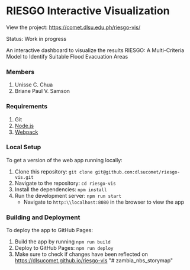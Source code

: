 # RIESGO Interactive Visualization

View the project: https://comet.dlsu.edu.ph/riesgo-vis/

Status: Work in progress

An interactive dashboard to visualize the results RIESGO: A Multi-Criteria Model to Identify Suitable Flood Evacuation Areas

### Members
1. Unisse C. Chua
2. Briane Paul V. Samson

### Requirements
1. Git
2. [Node.js](https://www.npmjs.com/get-npm)
3. [Webpack](https://webpack.js.org/)

### Local Setup
To get a version of the web app running locally:
1. Clone this repository: `git clone git@github.com:dlsucomet/riesgo-vis.git`
2. Navigate to the repository: `cd riesgo-vis`
3. Install the dependencies: `npm install`
4. Run the development server: `npm run start`
	* Navigate to `http:\\localhost:8080` in the browser to view the app

### Building and Deployment
To deploy the app to GitHub Pages:
1. Build the app by running `npm run build`
2. Deploy to GitHub Pages: `npm run deploy`
3. Make sure to check if changes have been reflected on https://dlsucomet.github.io/riesgo-vis
"# zambia_nbs_storymap" 
